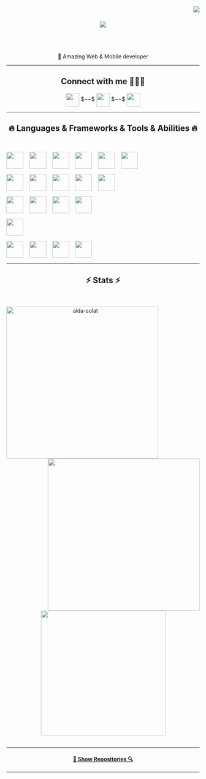 <img align="right" src="https://visitor-badge.laobi.icu/badge?page_id=freedevsoft.freedevsoft">

<h1 align="center">
  <a href="https://git.io/typing-svg">
    <img src="https://readme-typing-svg.herokuapp.com/?lines=Hello+Thanks+for+visiting+my+github!+👋;💖Professional+developer....;">
  </a>
</h1>

<br>
<p align="center">
  <br>
  🔬 Amazing Web & Mobile developer
  <br>
  
</p>

<hr>
<h2 align='center'> Connect with me 🙋🏼‍♀️ </h2>
<p align='center'>
<a href = 'https://www.linkedin.com/in/aida-solat/'> <img width = '35px' align= 'center' src="https://raw.githubusercontent.com/rahulbanerjee26/githubAboutMeGenerator/main/icons/linked-in-alt.svg"/></a>  
$~~$
<a href = 'https://github.com/aida-solat'> <img width = '35px' align= 'center' src="https://raw.githubusercontent.com/rahulbanerjee26/githubAboutMeGenerator/main/icons/github.svg"/></a> 
$~~$
<a href="mailto:aidasolatco@gmail.com?subject=Would you like more information?"> <img width = '35px' align= 'center' src="https://raw.githubusercontent.com/rahulbanerjee26/githubAboutMeGenerator/main/icons/yahoo.svg"/></a> 
 

  </p>
 

<hr>
<h2 align="center">🔥 Languages & Frameworks & Tools & Abilities 🔥</h2>
<br>
<p align="center">

<a><img width ='44px' align='center' src ='https://raw.githubusercontent.com/rahulbanerjee26/githubAboutMeGenerator/main/icons/javascript.svg'/></a>
  $~~$
<a><img width ='44px' align='center' src ='https://raw.githubusercontent.com/rahulbanerjee26/githubAboutMeGenerator/main/icons/typescript.svg'/></a>
  $~~$
<a><img width ='44px' align='center' src ='https://raw.githubusercontent.com/rahulbanerjee26/githubAboutMeGenerator/main/icons/reactjs.svg'/></a>
  $~~$
<a><img width ='44px' align='center' src ='https://raw.githubusercontent.com/rahulbanerjee26/githubAboutMeGenerator/main/icons/redux.svg'/></a>
  $~~$
<a><img width ='44px' align='center' src ='https://raw.githubusercontent.com/rahulbanerjee26/githubAboutMeGenerator/main/icons/nodejs.svg'/></a>
  $~~$
<a><img width ='44px' align='center' src ='https://raw.githubusercontent.com/rahulbanerjee26/githubAboutMeGenerator/main/icons/reactnative.svg'/></a>
  $~~$

<a><img width ='44px' align='center' src ='https://raw.githubusercontent.com/rahulbanerjee26/githubAboutMeGenerator/main/icons/css.svg'/></a>
  $~~$
<a><img width ='44px' align='center' src ='https://raw.githubusercontent.com/rahulbanerjee26/githubAboutMeGenerator/main/icons/sass.svg'/></a>
  $~~$
<a><img width ='44px' align='center' src ='https://raw.githubusercontent.com/rahulbanerjee26/githubAboutMeGenerator/main/icons/bootstrap.svg'/></a>
  $~~$
<a><img width ='44px' align='center' src ='https://raw.githubusercontent.com/rahulbanerjee26/githubAboutMeGenerator/main/icons/tailwind.svg'/></a>
  $~~$
<a><img width ='44px' align='center' src ='https://raw.githubusercontent.com/rahulbanerjee26/githubAboutMeGenerator/main/icons/html.svg'/> </a>
  $~~$

<a><img width ='44px' align='center' src ='https://raw.githubusercontent.com/rahulbanerjee26/githubAboutMeGenerator/main/icons/oracle.svg'/></a>
  $~~$
<a><img width ='44px' align='center' src ='https://raw.githubusercontent.com/rahulbanerjee26/githubAboutMeGenerator/main/icons/mysql.svg'/></a>
  $~~$
<a><img width ='44px' align='center' src ='https://raw.githubusercontent.com/rahulbanerjee26/githubAboutMeGenerator/main/icons/mongodb.svg'/></a>
  $~~$
<a><img width ='44px' align='center' src ='https://raw.githubusercontent.com/rahulbanerjee26/githubAboutMeGenerator/main/icons/postgresql.svg'/></a>
  $~~$

<a><img width ='44px' align='center' src ='https://raw.githubusercontent.com/rahulbanerjee26/githubAboutMeGenerator/main/icons/firebase.svg'/>  </a>
  $~~$

<a><img width ='44px' align='center' src ='https://raw.githubusercontent.com/rahulbanerjee26/githubAboutMeGenerator/main/icons/git.svg'/></a>
  $~~$
<a><img width ='44px' align='center' src ='https://raw.githubusercontent.com/rahulbanerjee26/githubAboutMeGenerator/main/icons/github.svg'/></a>
  $~~$
<a><img width ='44px' align='center' src ='https://raw.githubusercontent.com/rahulbanerjee26/githubAboutMeGenerator/main/icons/npm.svg'/></a>
  $~~$
<a><img width ='44px' align='center' src ='https://raw.githubusercontent.com/rahulbanerjee26/githubAboutMeGenerator/main/icons/babel.svg'/></a>
   
 
</p>
<hr>
<h2 align="center">⚡ Stats ⚡</h2>
<br>
<p align=center>
  <div align=center>
    <a href="#" title="Go to Source">
      <img align="left" width=396 src="https://github-readme-streak-stats.herokuapp.com/?user=aida-solat&theme=react&border=#61dafb&hide_border=true" alt="aida-solat" />
    </a>
    <a href="#" title="Go to Source">
      <img align="right" width=396 src="https://github-readme-stats.vercel.app/api?username=aida-solat&show_icons=true&theme=react&border_color=#61dafb&hide_border=true" />
    </a>
  </div>
  <br><br><br><br><br><br><br><br><br>
  <div align=center>
    <a href="#">
      <img width=325 align="center" src="https://github-readme-stats.vercel.app/api/top-langs/?username=aida-solat&hide=c%23,powershell,Mathematica,Ruby,Objective-C,Objective-C%2b%2b,Cuda&title_color=61dafb&text_color=ffffff&icon_color=61dafb&bg_color=20232a&langs_count=8&layout=compact&border_color=#61dafb&hide_border=true" />
    </a>
  </div>
  <br>
  
</p>
<hr>


<h4 align="center">
  <a href="https://github.com/aida-solat?tab=repositories" title="Show Repositories">🔎 Show Repositories 🔍</a>
</h4>

<hr>





